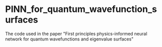 # PINN_for_quantum_wavefunction_surfaces
The code used in the paper "First principles physics-informed neural network for quantum wavefunctions and eigenvalue surfaces"
